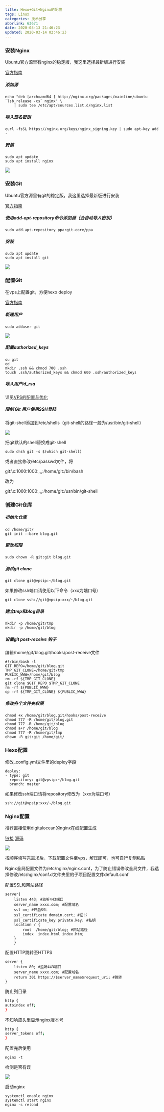 ```yaml
---
title: Hexo+Git+Nginx的配置
tags: Linux
categories: 技术分享
abbrlink: 63671
date: 2020-03-13 21:46:23
updated: 2020-03-14 02:46:23
---
```


### 安装Nginx

Ubuntu官方源里有nginx的稳定版，我这里选择最新版进行安装

[官方指南](http://nginx.org/en/linux_packages.html#Ubuntu)

##### 添加源

```
echo "deb [arch=amd64 ] http://nginx.org/packages/mainline/ubuntu `lsb_release -cs` nginx" \
    | sudo tee /etc/apt/sources.list.d/nginx.list
```

##### 导入签名密钥

```
curl -fsSL https://nginx.org/keys/nginx_signing.key | sudo apt-key add -
```

##### 安装

```
sudo apt update
sudo apt install nginx
```

![](https://i.loli.net/2020/03/13/COdYMJzj3PZDm7w.png)



### 安装Git

Ubuntu官方源里有git的稳定版，我这里选择最新版进行安装

[官方指南](https://git-scm.com/download/linux)

##### 使用add-apt-repository命令添加源（会自动导入密钥）

```
sudo add-apt-repository ppa:git-core/ppa
```

##### 安装

```
sudo apt update
sudo apt install git
```

![](https://i.loli.net/2020/03/13/F95UfXHuSsZzy8G.png)

### 配置Git

在vps上配置git，方便hexo deploy

[官方指南](https://git-scm.com/book/zh/v2/%E6%9C%8D%E5%8A%A1%E5%99%A8%E4%B8%8A%E7%9A%84-Git-%E9%85%8D%E7%BD%AE%E6%9C%8D%E5%8A%A1%E5%99%A8)

##### 新建用户

```
sudo adduser git
```

![](https://i.loli.net/2020/03/13/ZgDLfyja569oYlX.png)

##### 配置authorized_keys

```
su git
cd
mkdir .ssh && chmod 700 .ssh
touch .ssh/authorized_keys && chmod 600 .ssh/authorized_keys
```

##### 导入用户id_rsa

详见[VPS的配置与优化](https://xcxmiku.com/archives/a1f6425f/#toc-heading-10)

##### 限制 Git 用户使用SSH登陆

将git-shell添加到/etc/shells（git-shell的路径一般为/usr/bin/git-shell）

![](https://i.loli.net/2020/03/13/E53hAwoMkQ69JxX.png)

把git默认的shell替换成git-shell

```
sudo chsh git -s $(which git-shell)
```

或者直接修改/etc/passwd文件，将

git:\x:1000:1000:,,,:/home/git:/bin/bash

改为

git:\x:1000:1000:,,,:/home/git:/usr/bin/git-shell

### 创建Git仓库

##### 初始化仓库

```
cd /home/git/
git init --bare blog.git
```

##### 更改权限

```
sudo chown -R git:git blog.git
```

##### 测试git clone

```
git clone git@vpsip:~/blog.git 
```

如果修改ssh端口请使用以下命令（xxx为端口号）

```
git clone ssh://git@vpsip:xxx/~/blog.git
```

##### 建立tmp和blog目录

```
mkdir -p /home/git/tmp
mkdir -p /home/git/blog
```

##### 设置git post-receive 钩子

编辑/home/git/blog.git/hooks/post-receive文件

```
#!/bin/bash -l
GIT_REPO=/home/git/blog.git
TMP_GIT_CLONE=/home/git/tmp
PUBLIC_WWW=/home/git/blog
rm -rf ${TMP_GIT_CLONE}
git clone $GIT_REPO $TMP_GIT_CLONE
rm -rf ${PUBLIC_WWW}
cp -rf ${TMP_GIT_CLONE} ${PUBLIC_WWW}
```

##### 修改各个文件夹权限

```
chmod +x /home/git/blog.git/hooks/post-receive
chmod 777 -R /home/git/blog.git
chmod 777 -R /home/git/blog
chmod a+r /home/git/blog
chmod 777 -R /home/git/tmp
chown -R git:git /home/git/
```

### Hexo配置

修改_config.yml文件里的deploy字段

```
deploy:
- type: git
  repository: git@vpsip:~/blog.git
  branch: master
```

如果修改ssh端口请将repository修改为（xxx为端口号）

```
ssh://git@vpsip:xxx/~/blog.git
```

### Nginx配置

推荐直接使用digitalocean的nginx在线配置生成

[链接](https://www.digitalocean.com/community/tools/nginx)   [源码](https://github.com/digitalocean/nginxconfig.io)

![](https://i.loli.net/2020/03/14/tTfH2Dmph5uCaZM.png)

按顺序填写完需求后，下载配置文件至vps，解压即可，也可自行复制粘贴



Nginx全局配置文件为/etc/nginx/nginx.conf，为了防止错误修改全局文件，我选择修改/etc/nginx/conf.d文件夹里的子项目配置文件default.conf

配置SSL和网站路径

```
server{
    listen 443; #监听443端口
    server_name xxxx.com; #配置域名
    ssl on; #开启SSL
    ssl_certificate domain.cert; #证书
    ssl_certificate_key private.key; #私钥
    location / {
        root  /home/git/blog; #网站路径
        index  index.html index.htm;
    }  
    }
```

配置HTTP跳转至HTTPS

```
server {
    listen 80; #监听443端口
    server_name xxxx.com; #配置域名
    return 301 https://$server_name$request_uri; #跳转
}
```

防止列目录

```bash
http {
autoindex off;
}
```

不知响应头里显示nginx版本号

```bash
http {
server_tokens off;
}
```

配置完后使用

```
nginx -t
```

检测是否有误

![](https://i.loli.net/2020/03/14/CqTMSrveymkOa4Q.png)

启动nginx

```
systemctl enable nginx
systemctl start nginx
nginx -s reload
```

